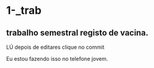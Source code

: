 # 1-_trab

## trabalho semestral registo de vacina.

LÚ depois de editares clique no commit

Eu estou fazendo isso no telefone jovem.
